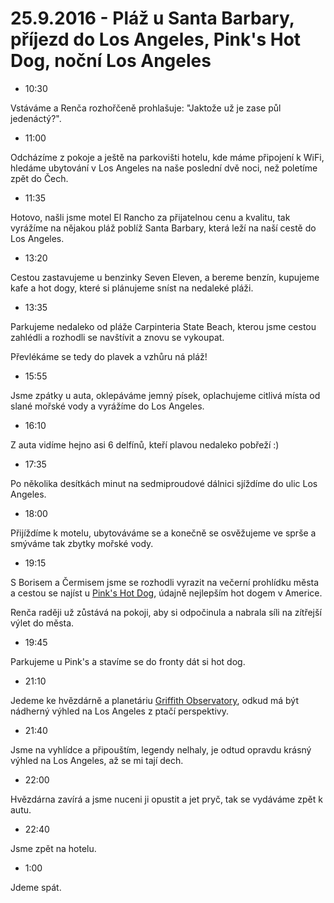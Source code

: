 # 25.9.2016 - Pláž u Santa Barbary, příjezd do Los Angeles, Pink's Hot Dog, noční Los Angeles

   * 10:30

Vstáváme a Renča rozhořčeně prohlašuje: "Jaktože už je zase půl jedenáctý?".

   * 11:00

Odcházíme z pokoje a ještě na parkovišti hotelu, kde máme připojení k WiFi, hledáme ubytování v Los Angeles na naše poslední dvě noci, než poletíme zpět do Čech.

   * 11:35

Hotovo, našli jsme motel El Rancho za přijatelnou cenu a kvalitu, tak vyrážíme na nějakou pláž poblíž Santa Barbary, která leží na naší cestě do Los Angeles.

   * 13:20

Cestou zastavujeme u benzinky Seven Eleven, a bereme benzín, kupujeme kafe a hot dogy, které si plánujeme sníst na nedaleké pláži.

   * 13:35

Parkujeme nedaleko od pláže Carpinteria State Beach, kterou jsme cestou zahlédli a rozhodli se navštívit a znovu se vykoupat.

Převlékáme se tedy do plavek a vzhůru ná pláž!

   * 15:55

Jsme zpátky u auta, oklepáváme jemný písek, oplachujeme citlivá místa od slané mořské vody a vyrážíme do Los Angeles.

   * 16:10

Z auta vidíme hejno asi 6 delfínů, kteří plavou nedaleko pobřeží :)

   * 17:35

Po několika desítkách minut na sedmiproudové dálnici sjíždíme do ulic Los Angeles.

   * 18:00

Přijíždíme k motelu, ubytováváme se a konečně se osvěžujeme ve sprše a smýváme tak zbytky mořské vody.

   * 19:15

S Borisem a Čermisem jsme se rozhodli vyrazit na večerní prohlídku města a cestou se najíst u [Pink's Hot Dog](http://www.pinkshollywood.com/), údajně nejlepším hot dogem v Americe.

Renča raději už zůstává na pokoji, aby si odpočinula a nabrala síli na zítřejší výlet do města.

   * 19:45

Parkujeme u Pink's a stavíme se do fronty dát si hot dog.

   * 21:10

Jedeme ke hvězdárně a planetáriu [Griffith Observatory](https://en.wikipedia.org/wiki/Griffith_Observatory), odkud má být nádherný výhled na Los Angeles z ptačí perspektivy.

   * 21:40

Jsme na vyhlídce a připouštím, legendy nelhaly, je odtud opravdu krásný výhled na Los Angeles, až se mi tají dech.

   * 22:00

Hvězdárna zavírá a jsme nuceni ji opustit a jet pryč, tak se vydáváme zpět k autu.

   * 22:40

Jsme zpět na hotelu.

   * 1:00

Jdeme spát.

